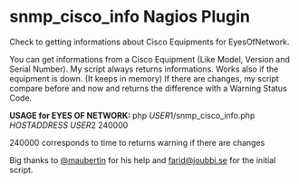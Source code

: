 # snmp_cisco_info Nagios Plugin
Check to getting informations about Cisco Equipments for EyesOfNetwork.

You can get informations from a Cisco Equipment (Like Model, Version and Serial Number).
My script always returns informations. Works also if the equipment is down. (It keeps in memory)
If there are changes, my script compare before and now and returns the difference with a Warning Status Code.


<b>USAGE for EYES OF NETWORK: </b>
php $USER1$/snmp_cisco_info.php $HOSTADDRESS$ $USER2$ 240000

240000 corresponds to time to returns warning if there are changes

Big thanks to <a href="https://github.com/maubertin">@maubertin</a> for his help and farid@joubbi.se for the initial script.
